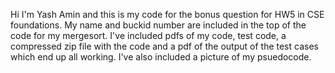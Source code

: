 Hi I'm Yash Amin and this is my code for the bonus question for HW5 in CSE foundations. My name and buckid number are included in the top of the code for my mergesort. I've included pdfs of my code, test code,
a compressed zip file with the code and a pdf of the output of the test cases which end up all working. I've also included a picture of my psuedocode.
